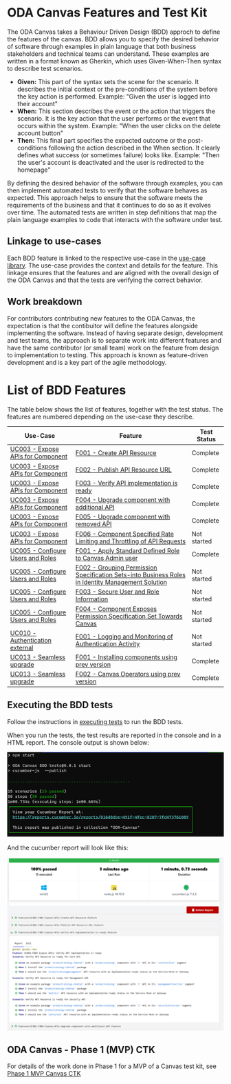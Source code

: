 # ODA Canvas Features and Test Kit

The ODA Canvas takes a Behaviour Driven Design (BDD) approch to define the features of the canvas. BDD allows you to specify the desired behavior of software through examples in plain language that both business stakeholders and technical teams can understand. These examples are written in a format known as Gherkin, which uses Given-When-Then syntax to describe test scenarios.

* **Given:** This part of the syntax sets the scene for the scenario. It describes the initial context or the pre-conditions of the system before the key action is performed. 
Example: "Given the user is logged into their account"
* **When:**
This section describes the event or the action that triggers the scenario. It is the key action that the user performs or the event that occurs within the system.
Example: "When the user clicks on the delete account button"
* **Then:**
This final part specifies the expected outcome or the post-conditions following the action described in the When section. It clearly defines what success (or sometimes failure) looks like.
Example: "Then the user's account is deactivated and the user is redirected to the homepage"

By defining the desired behavior of the software through examples, you can then implement automated tests to verify that the software behaves as expected. This approach helps to ensure that the software meets the requirements of the business and that it continues to do so as it evolves over time. The automated tests are written in step definitions that map the plain language examples to code that interacts with the software under test.

## Linkage to use-cases

Each BDD feature is linked to the respective use-case in the [use-case library](../usecase-library/README.md). The use-case provides the context and details for the feature. This linkage ensures that the features and are aligned with the overall design of the ODA Canvas and that the tests are verifying the correct behavior.

## Work breakdown

For contributors contributing new features to the ODA Canvas, the expectation is that the contibuitor will define the features alongside implementing the software. Instead of having separate design, development and test teams, the approach is to separate work into different features and have the same contributor (or small team) work on the feature from design to implementation to testing. This approach is known as feature-driven development and is a key part of the agile methodology.



# List of BDD Features

The table below shows the list of features, together with the test status. The features are numbered depending on the use-case they describe. 

| Use-Case            | Feature                         | Test Status |
| ------------------- | ------------------------------- | ----------- |
| [UC003 - Expose APIs for Component](../../usecase-library/UC003-Configure-Exposed-APIs.md) | [F001 - Create API Resource](features/UC003-F001-Expose-APIs-Create-API-Resource.feature) | Complete |
| [UC003 - Expose APIs for Component](../../usecase-library/UC003-Configure-Exposed-APIs.md) | [F002 - Publish API Resource URL](features/UC003-F002-Expose-APIs-Publish-API-Resource-URL.feature) | Complete |
| [UC003 - Expose APIs for Component](../../usecase-library/UC003-Configure-Exposed-APIs.md) | [F003 - Verify API implementation is ready](features/UC003-F003-Expose-APIs-Verify-API-implementation-is-ready.feature) | Complete |
| [UC003 - Expose APIs for Component](../../usecase-library/UC003-Configure-Exposed-APIs.md) | [F004 - Upgrade component with additional API](features/UC003-F004-Expose-APIs-Upgrade-component-with-additional-API.feature) | Complete |
| [UC003 - Expose APIs for Component](../../usecase-library/UC003-Configure-Exposed-APIs.md) | [F005 - Upgrade component with removed API](features/UC003-F005-Expose-APIs-Upgrade-component-with-removed-API.feature) | Complete |
| [UC003 - Expose APIs for Component](../../usecase-library/UC003-Configure-Exposed-APIs.md) | [F006 - Component Specified Rate Limiting and Throttling of API Requests](features/UC003-F006-Expose-APIs-Component-Specified-Rate-Limiting-and-Throttling-of-API-Requests.feature) | Not started |
| [UC005 - Configure Users and Roles](../../usecase-library/UC005-Configure-Users-and-Roles.md) | [F001 - Apply Standard Defined Role to Canvas Admin user](features/UC005-F001-Bootstrap-Apply-Standard-Defined-Role-to-Canvas-Admin-user.feature) | Complete |
| [UC005 - Configure Users and Roles](../../usecase-library/UC005-Configure-Users-and-Roles.md)              | [F002 - Grouping Permission Specification Sets-into Business Roles in Identity Management Solution](features/UC005-F002-Bootstrap-Grouping-Permission-Specification-Sets-into-Business-Roles-in-Identity-Management-Solution.feature) | Not started |
| [UC005 - Configure Users and Roles](../../usecase-library/UC005-Configure-Users-and-Roles.md)              | [F003 - Secure User and Role Information](features/UC005-F003-Bootstrap-Secure-User-and-Role-Information-Communication.feature) | Not started |
| [UC005 - Configure Users and Roles](../../usecase-library/UC005-Configure-Users-and-Roles.md)              | [F004 - Component Exposes Permission Specification Set Towards Canvas](features/UC005-F004-Bootstrap-Component-Exposes-Permission-Specification-Set-Towards-Canvas.feature) | Not started |
| [UC010 - Authentication external](../../usecase-library/UC010-External-Authentication.md) | [F001 - Logging and Monitoring of Authentication Activity](features/UC010-F001-External-Authentication-Logging-and-Monitoring-of-Authentication-Activity.feature) | Not started |
| [UC013 - Seamless upgrade](../../usecase-library/UC013-Upgrade-Canvas.md) | [F001 - Installing components using prev version](features/UC013-F001-Seamless-upgrades-Installing-components-using-prev-version.feature) | Complete |
| [UC013 - Seamless upgrade](../../usecase-library/UC013-Upgrade-Canvas.md) | [F002 - Canvas Operators using prev version](features/UC013-F002-Seamless-upgrades-Canvas-Operators-using-prev-version.feature) | Complete |





## Executing the BDD tests

Follow the instructions in [executing tests](Executing-tests.md) to run the BDD tests.

When you run the tests, the test results are reported in the console and in a HTML report. The console output is shown below:

![CTK Console Output](images/CTK-console-output.png)

And the cucumber report will look like this:

![CTK Cucumber report](images/CTK-cucumber-report.png)




## ODA Canvas - Phase 1 (MVP) CTK

For details of the work done in Phase 1 for a MVP of a Canvas test kit, see [Phase 1 MVP Canvas CTK](phase-1-tests/Phase-1-CTK.md)